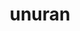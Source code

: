 ---
title: "unuran"
layout: cache
categories: [package, develop]
meta: {"versions": ["1.8.1"], "compilers": ["gcc@=11.4.0"], "oss": ["ubuntu22.04"], "platforms": ["linux"], "targets": ["x86_64_v3"], "stacks": ["hep", "root"], "num_specs": 4, "num_specs_by_stack": {"root": 4, "hep": 4}}
spec_details: [{"hash": "ssv3s33sps7ufmzqtbnsmssizfrhmvhx", "compiler": "gcc@=11.4.0", "versions": ["1.8.1"], "os": "ubuntu22.04", "platform": "linux", "target": "x86_64_v3", "variants": ["build_system=autotools", "~gsl", "+rngstreams", "+shared"], "stacks": ["root", "hep"], "size": "-", "tarball": "https://binaries.spack.io/develop/build_cache/linux-ubuntu22.04-x86_64_v3/gcc-11.4.0/unuran-1.8.1/linux-ubuntu22.04-x86_64_v3-gcc-11.4.0-unuran-1.8.1-ssv3s33sps7ufmzqtbnsmssizfrhmvhx.spack"}, {"hash": "azq6mpkgnpaqvzj4gyj52n4pwg5gddkd", "compiler": "gcc@=11.4.0", "versions": ["1.8.1"], "os": "ubuntu22.04", "platform": "linux", "target": "x86_64_v3", "variants": ["build_system=autotools", "~gsl", "+rngstreams", "+shared"], "stacks": ["root", "hep"], "size": "-", "tarball": "https://binaries.spack.io/develop/build_cache/linux-ubuntu22.04-x86_64_v3/gcc-11.4.0/unuran-1.8.1/linux-ubuntu22.04-x86_64_v3-gcc-11.4.0-unuran-1.8.1-azq6mpkgnpaqvzj4gyj52n4pwg5gddkd.spack"}, {"hash": "x6w33uucvuxh5jl5jxrawo62kazigxgv", "compiler": "gcc@=11.4.0", "versions": ["1.8.1"], "os": "ubuntu22.04", "platform": "linux", "target": "x86_64_v3", "variants": ["build_system=autotools", "~gsl", "+rngstreams", "+shared"], "stacks": ["root", "hep"], "size": "-", "tarball": "https://binaries.spack.io/develop/build_cache/linux-ubuntu22.04-x86_64_v3/gcc-11.4.0/unuran-1.8.1/linux-ubuntu22.04-x86_64_v3-gcc-11.4.0-unuran-1.8.1-x6w33uucvuxh5jl5jxrawo62kazigxgv.spack"}, {"hash": "auorw6t4r4a4chgd423fayssrq42nhxk", "compiler": "gcc@=11.4.0", "versions": ["1.8.1"], "os": "ubuntu22.04", "platform": "linux", "target": "x86_64_v3", "variants": ["build_system=autotools", "~gsl", "+rngstreams", "+shared"], "stacks": ["root", "hep"], "size": "-", "tarball": "https://binaries.spack.io/develop/build_cache/linux-ubuntu22.04-x86_64_v3/gcc-11.4.0/unuran-1.8.1/linux-ubuntu22.04-x86_64_v3-gcc-11.4.0-unuran-1.8.1-auorw6t4r4a4chgd423fayssrq42nhxk.spack"}]
---